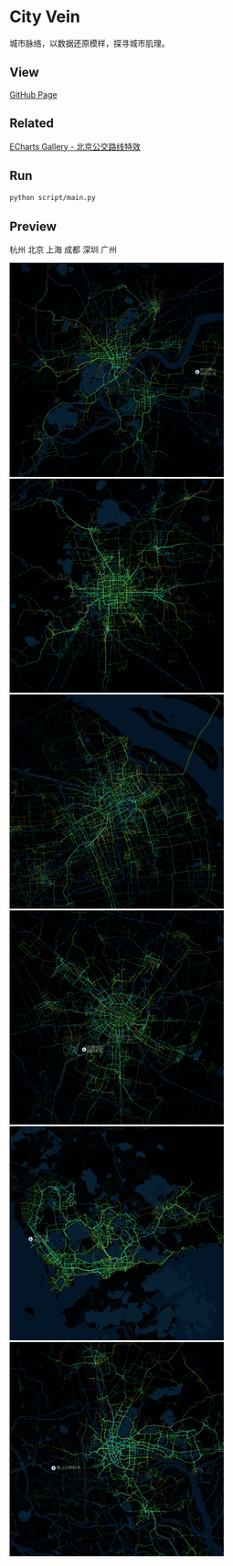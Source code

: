 # City Vein

城市脉络，以数据还原模样，探寻城市肌理。

## View

[GitHub Page](https://ttcqaq.github.io/city-vein)

## Related

[ECharts Gallery - 北京公交路线特效](https://gallery.echartsjs.com/editor.html?c=bmap-bus)

## Run

```bash
python script/main.py
```

## Preview

杭州 北京 上海 成都 深圳 广州

![](png/hangzhou.png) ![](png/beijing.png)
![](png/shanghai.png) ![](png/chengdu.png)
![](png/shenzhen.png) ![](png/guangzhou.png)
